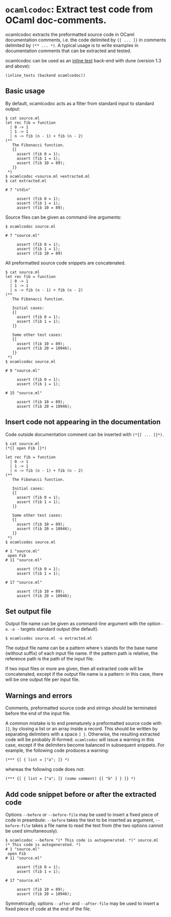 # `ocamlcodoc`: Extract test code from OCaml doc-comments.

ocamlcodoc extracts the preformatted source code in OCaml
documentation comments, i.e. the code delimited by `{[ ... ]}` in
comments delimited by `(** ... *)`. A typical usage is to write
examples in documentation comments that can be extracted and tested.

ocamlcodoc can be used as an
[inline test](https://dune.readthedocs.io/en/latest/tests.html#inline-tests)
back-end with dune (version 1.3 and above):
```
(inline_tests (backend ocamlcodoc))
```

## Basic usage

By default, ocamlcodoc acts as a filter from standard input to
standard output:

```
$ cat source.ml
let rec fib = function
  | 0 -> 1
  | 1 -> 1
  | n -> fib (n - 1) + fib (n - 2)
(**
   The Fibonacci function.
   {[
     assert (fib 0 = 1);
     assert (fib 1 = 1);
     assert (fib 10 = 89);
   ]}
 *)
$ ocamlcodoc <source.ml >extracted.ml
$ cat extracted.ml 

# 7 "stdin"

     assert (fib 0 = 1);
     assert (fib 1 = 1);
     assert (fib 10 = 89);
```

Source files can be given as command-line arguments:

```
$ ocamlcodoc source.ml

# 7 "source.ml"

     assert (fib 0 = 1);
     assert (fib 1 = 1);
     assert (fib 10 = 89)
```

All preformatted source code snippets are concatenated.

```
$ cat source.ml
let rec fib = function
  | 0 -> 1
  | 1 -> 1
  | n -> fib (n - 1) + fib (n - 2)
(**
   The Fibonacci function.

   Initial cases:
   {[
     assert (fib 0 = 1);
     assert (fib 1 = 1);
   ]}

   Some other test cases:
   {[
     assert (fib 10 = 89);
     assert (fib 20 = 10946);
   ]}
 *)
$ ocamlcodoc source.ml

# 9 "source.ml"

     assert (fib 0 = 1);
     assert (fib 1 = 1);
   
# 15 "source.ml"

     assert (fib 10 = 89);
     assert (fib 20 = 10946);
```

## Insert code not appearing in the documentation

Code outside documentation comment can be inserted with `(*{[ ... ]}*)`.

```
$ cat source.ml
(*{[ open Fib ]}*)

let rec fib = function
  | 0 -> 1
  | 1 -> 1
  | n -> fib (n - 1) + fib (n - 2)
(**
   The Fibonacci function.

   Initial cases:
   {[
     assert (fib 0 = 1);
     assert (fib 1 = 1);
   ]}

   Some other test cases:
   {[
     assert (fib 10 = 89);
     assert (fib 20 = 10946);
   ]}
 *)
$ ocamlcodoc source.ml

# 1 "source.ml"
 open Fib 
# 11 "source.ml"

     assert (fib 0 = 1);
     assert (fib 1 = 1);
   
# 17 "source.ml"

     assert (fib 10 = 89);
     assert (fib 20 = 10946);
```

## Set output file

Output file name can be given as command-line argument with the
option `-o`.
`-o -` targets standard output (the default).

```
$ ocamlcodoc source.ml -o extracted.ml
```

The output file name can be a pattern where `%` stands for the base
name (without suffix) of each input file name. If the pattern path is
relative, the reference path is the path of the input file.

If two input files or more are given, then all extracted code will be
concatenated, except if the output file name is a pattern: in this
case, there will be one output file per input file.

## Warnings and errors

Comments, preformatted source code and strings should be terminated
before the end of the input file.

A common mistake is to end prematurely a preformatted source code with
`]}`, by closing a list or an array inside a record. This should be
written by separating delimiters with a space `] }`.  Otherwise,
the resulting extracted code will be probably ill-formed. `ocamlcodoc`
will issue a warning in this case, except if the delimiters become
balanced in subsequent snippets. For example, the following code
produces a warning:
```
(*** {[ { list = ["a"; ]} *)
```
whereas the following code does not:
```
(*** {[ { list = ["a"; ]} (some comment) {[ "b" ] } ]} *)
```

## Add code snippet before or after the extracted code

Options `--before` or `--before-file` may be used to insert a fixed
piece of code in preambule: `--before` takes the text to be inserted
as argument, `--before-file` takes a file name to read the text from
(the two options cannot be used simultaneously).

```
$ ocamlcodoc --before "(* This code is autogenerated. *)" source.ml
(* This code is autogenerated. *)
# 1 "source.ml"
 open Fib 
# 11 "source.ml"

     assert (fib 0 = 1);
     assert (fib 1 = 1);
   
# 17 "source.ml"

     assert (fib 10 = 89);
     assert (fib 20 = 10946);
```

Symmetrically, options `--after` and `--after-file` may be used to
insert a fixed piece of code at the end of the file.
